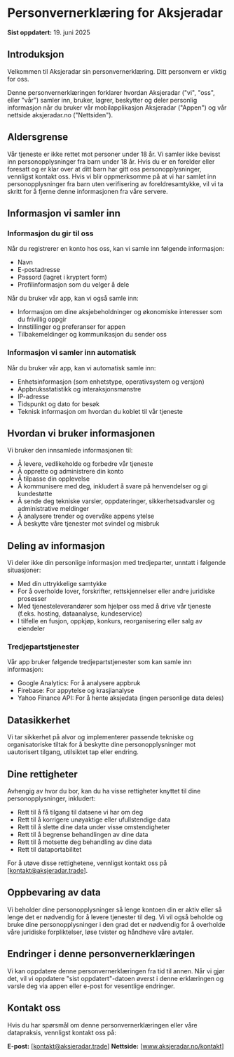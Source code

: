 # Personvernerklæring for Aksjeradar

**Sist oppdatert:** 19. juni 2025

## Introduksjon

Velkommen til Aksjeradar sin personvernerklæring. Ditt personvern er viktig for oss.

Denne personvernerklæringen forklarer hvordan Aksjeradar ("vi", "oss", eller "vår") samler inn, bruker, lagrer, beskytter og deler personlig informasjon når du bruker vår mobilapplikasjon Aksjeradar ("Appen") og vår nettside aksjeradar.no ("Nettsiden").

## Aldersgrense

Vår tjeneste er ikke rettet mot personer under 18 år. Vi samler ikke bevisst inn personopplysninger fra barn under 18 år. Hvis du er en forelder eller foresatt og er klar over at ditt barn har gitt oss personopplysninger, vennligst kontakt oss. Hvis vi blir oppmerksomme på at vi har samlet inn personopplysninger fra barn uten verifisering av foreldresamtykke, vil vi ta skritt for å fjerne denne informasjonen fra våre servere.

## Informasjon vi samler inn

### Informasjon du gir til oss

Når du registrerer en konto hos oss, kan vi samle inn følgende informasjon:
- Navn
- E-postadresse
- Passord (lagret i kryptert form)
- Profilinformasjon som du velger å dele

Når du bruker vår app, kan vi også samle inn:
- Informasjon om dine aksjebeholdninger og økonomiske interesser som du frivillig oppgir
- Innstillinger og preferanser for appen
- Tilbakemeldinger og kommunikasjon du sender oss

### Informasjon vi samler inn automatisk

Når du bruker vår app, kan vi automatisk samle inn:
- Enhetsinformasjon (som enhetstype, operativsystem og versjon)
- Appbruksstatistikk og interaksjonsmønstre
- IP-adresse
- Tidspunkt og dato for besøk
- Teknisk informasjon om hvordan du koblet til vår tjeneste

## Hvordan vi bruker informasjonen

Vi bruker den innsamlede informasjonen til:
- Å levere, vedlikeholde og forbedre vår tjeneste
- Å opprette og administrere din konto
- Å tilpasse din opplevelse
- Å kommunisere med deg, inkludert å svare på henvendelser og gi kundestøtte
- Å sende deg tekniske varsler, oppdateringer, sikkerhetsadvarsler og administrative meldinger
- Å analysere trender og overvåke appens ytelse
- Å beskytte våre tjenester mot svindel og misbruk

## Deling av informasjon

Vi deler ikke din personlige informasjon med tredjeparter, unntatt i følgende situasjoner:
- Med din uttrykkelige samtykke
- For å overholde lover, forskrifter, rettskjennelser eller andre juridiske prosesser
- Med tjenesteleverandører som hjelper oss med å drive vår tjeneste (f.eks. hosting, dataanalyse, kundeservice)
- I tilfelle en fusjon, oppkjøp, konkurs, reorganisering eller salg av eiendeler

### Tredjepartstjenester

Vår app bruker følgende tredjepartstjenester som kan samle inn informasjon:
- Google Analytics: For å analysere appbruk
- Firebase: For appytelse og krasjianalyse
- Yahoo Finance API: For å hente aksjedata (ingen personlige data deles)

## Datasikkerhet

Vi tar sikkerhet på alvor og implementerer passende tekniske og organisatoriske tiltak for å beskytte dine personopplysninger mot uautorisert tilgang, utilsiktet tap eller endring.

## Dine rettigheter

Avhengig av hvor du bor, kan du ha visse rettigheter knyttet til dine personopplysninger, inkludert:
- Rett til å få tilgang til dataene vi har om deg
- Rett til å korrigere unøyaktige eller ufullstendige data
- Rett til å slette dine data under visse omstendigheter
- Rett til å begrense behandlingen av dine data
- Rett til å motsette deg behandling av dine data
- Rett til dataportabilitet

For å utøve disse rettighetene, vennligst kontakt oss på [kontakt@aksjeradar.trade].

## Oppbevaring av data

Vi beholder dine personopplysninger så lenge kontoen din er aktiv eller så lenge det er nødvendig for å levere tjenester til deg. Vi vil også beholde og bruke dine personopplysninger i den grad det er nødvendig for å overholde våre juridiske forpliktelser, løse tvister og håndheve våre avtaler.

## Endringer i denne personvernerklæringen

Vi kan oppdatere denne personvernerklæringen fra tid til annen. Når vi gjør det, vil vi oppdatere "sist oppdatert"-datoen øverst i denne erklæringen og varsle deg via appen eller e-post for vesentlige endringer.

## Kontakt oss

Hvis du har spørsmål om denne personvernerklæringen eller våre datapraksis, vennligst kontakt oss på:

**E-post:** [kontakt@aksjeradar.trade]
**Nettside:** [www.aksjeradar.no/kontakt]
